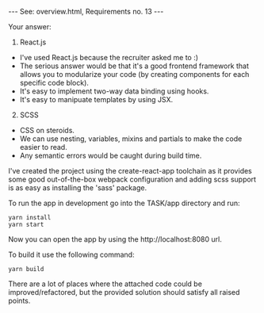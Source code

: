--- See: overview.html, Requirements no. 13 ---

Your answer:

1. React.js
- I've used React.js because the recruiter asked me to :)
- The serious answer would be that it's a good frontend framework that allows you to modularize your code (by creating components for each specific code block).
- It's easy to implement two-way data binding using hooks.
- It's easy to manipuate templates by using JSX.

2. SCSS
- CSS on steroids.
- We can use nesting, variables, mixins and partials to make the code easier to read.
- Any semantic errors would be caught during build time.

I've created the project using the create-react-app toolchain as it provides some good out-of-the-box webpack configuration and adding scss support is as easy as installing the 'sass' package.

To run the app in development go into the TASK/app directory and run:
```
yarn install
yarn start
```
Now you can open the app by using the http://localhost:8080 url.

To build it use the following command:
```
yarn build
```

There are a lot of places where the attached code could be improved/refactored, but the provided solution should satisfy all raised points.